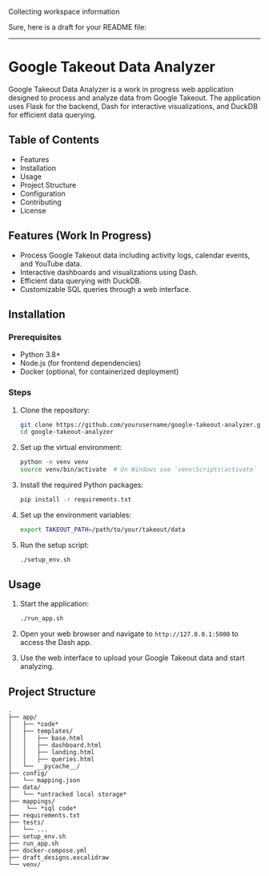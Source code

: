 Collecting workspace information

Sure, here is a draft for your README file:

---

# Google Takeout Data Analyzer

Google Takeout Data Analyzer is a work in progress web application designed to process and analyze data from Google Takeout. The application uses Flask for the backend, Dash for interactive visualizations, and DuckDB for efficient data querying.

## Table of Contents

- Features
- Installation
- Usage
- Project Structure
- Configuration
- Contributing
- License

## Features (Work In Progress)

- Process Google Takeout data including activity logs, calendar events, and YouTube data.
- Interactive dashboards and visualizations using Dash.
- Efficient data querying with DuckDB.
- Customizable SQL queries through a web interface.

## Installation

### Prerequisites

- Python 3.8+
- Node.js (for frontend dependencies)
- Docker (optional, for containerized deployment)

### Steps

1. Clone the repository:
    ```sh
    git clone https://github.com/yourusername/google-takeout-analyzer.git
    cd google-takeout-analyzer
    ```

2. Set up the virtual environment:
    ```sh
    python -m venv venv
    source venv/bin/activate  # On Windows use `venv\Scripts\activate`
    ```

3. Install the required Python packages:
    ```sh
    pip install -r requirements.txt
    ```

4. Set up the environment variables:
    ```sh
    export TAKEOUT_PATH=/path/to/your/takeout/data
    ```

5. Run the setup script:
    ```sh
    ./setup_env.sh
    ```

## Usage

1. Start the application:
    ```sh
    ./run_app.sh
    ```

2. Open your web browser and navigate to `http://127.0.0.1:5000` to access the Dash app.

3. Use the web interface to upload your Google Takeout data and start analyzing.

## Project Structure

```
.
├── app/
│   ├── *code*
│   ├── templates/
│   │   ├── base.html
│   │   ├── dashboard.html
│   │   ├── landing.html
│   │   ├── queries.html
│   └── __pycache__/
├── config/
│   └── mapping.json
├── data/
│   └── *untracked local storage*
├── mappings/
│    └── *sql code*
├── requirements.txt
├── tests/
│   └── ...
├── setup_env.sh
├── run_app.sh
├── docker-compose.yml
├── draft_designs.excalidraw
└── venv/
```
